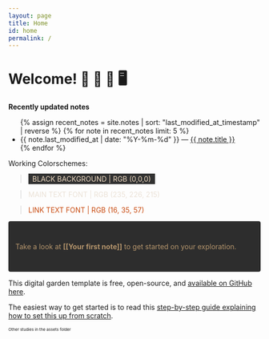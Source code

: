 ```yaml
---
layout: page
title: Home
id: home
permalink: /
---
```


# Welcome! 🌱 🌿 🌳 🖥️

<strong>Recently updated notes</strong>

<ul>
  {% assign recent_notes = site.notes | sort: "last_modified_at_timestamp" | reverse %}
  {% for note in recent_notes limit: 5 %}
    <li>
      {{ note.last_modified_at | date: "%Y-%m-%d" }} — <a class="internal-link" href="{{ site.baseurl }}{{ note.url }}">{{ note.title }}</a>
    </li>
  {% endfor %}
</ul>

Working Colorschemes:
><span style="background-color: rgba(50, 50, 50, 1); color: rgba(240, 220, 195, 1); padding: 2px 8px;">BLACK BACKGROUND | RGB (0,0,0)</span>

><span style="color: rgb(235, 226, 215);">MAIN TEXT FONT | RGB (235, 226, 215)</span>

><span style="color: rgba(200, 74, 15, 1);">LINK TEXT FONT | RGB (16, 35, 57)</span>

<p style="padding: 3em 1em; background: var(--color-box-background, #2d2d2d); border-radius: 4px; color: var(--color-text,rgb(181, 149, 108));">
  Take a look at <span style="font-weight: bold">[[Your first note]]</span> to get started on your exploration.
</p>

This digital garden template is free, open-source, and [available on GitHub here](https://github.com/maximevaillancourt/digital-garden-jekyll-template).

The easiest way to get started is to read this [step-by-step guide explaining how to set this up from scratch](https://maximevaillancourt.com/blog/setting-up-your-own-digital-garden-with-jekyll).

<span style="font-size: 8px;">Other studies in the assets folder</span>


<style>
  .wrapper {
    max-width: 46em;
  }
</style>
